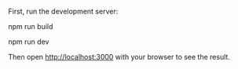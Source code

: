 First, run the development server:

npm run build

npm run dev


Then open [http://localhost:3000](http://localhost:3000) with your browser to see the result.
